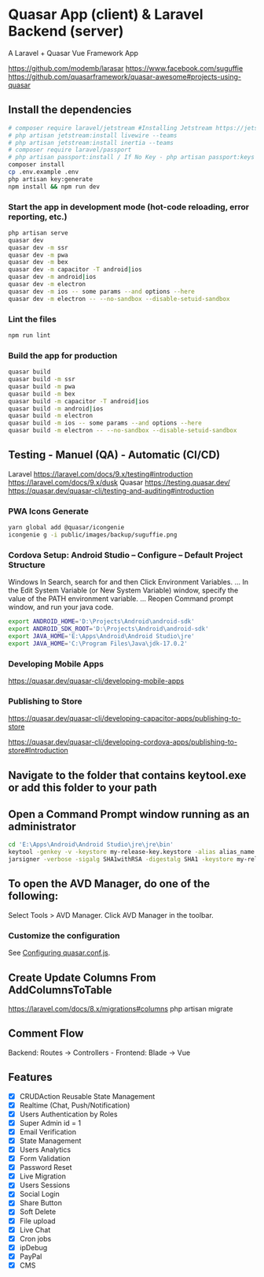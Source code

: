 # Quasar App (client) & Laravel Backend (server)

A Laravel + Quasar Vue Framework App

<https://github.com/modemb/larasar>
<https://www.facebook.com/suguffie>
<https://github.com/quasarframework/quasar-awesome#projects-using-quasar>

## Install the dependencies

```bash
# composer require laravel/jetstream #Installing Jetstream https://jetstream.laravel.com/2.x/installation.html
# php artisan jetstream:install livewire --teams
# php artisan jetstream:install inertia --teams
# composer require laravel/passport
# php artisan passport:install / If No Key - php artisan passport:keys
composer install
cp .env.example .env
php artisan key:generate
npm install && npm run dev
```
### Start the app in development mode (hot-code reloading, error reporting, etc.)

```bash
php artisan serve
quasar dev
quasar dev -m ssr
quasar dev -m pwa
quasar dev -m bex
quasar dev -m capacitor -T android|ios
quasar dev -m android|ios
quasar dev -m electron
quasar dev -m ios -- some params --and options --here
quasar dev -m electron -- --no-sandbox --disable-setuid-sandbox
```
### Lint the files

```bash
npm run lint
```

### Build the app for production

```bash
quasar build
quasar build -m ssr
quasar build -m pwa
quasar build -m bex
quasar build -m capacitor -T android|ios
quasar build -m android|ios
quasar build -m electron
quasar build -m ios -- some params --and options --here
quasar build -m electron -- --no-sandbox --disable-setuid-sandbox
```

## Testing - Manuel (QA) - Automatic (CI/CD) 

Laravel <https://laravel.com/docs/9.x/testing#introduction>
        <https://laravel.com/docs/9.x/dusk>
Quasar <https://testing.quasar.dev/>
       <https://quasar.dev/quasar-cli/testing-and-auditing#introduction>

### PWA Icons Generate

```bash
yarn global add @quasar/icongenie
icongenie g -i public/images/backup/suguffie.png
```
### Cordova Setup: Android Studio – Configure – Default Project Structure

Windows
In Search, search for and then Click Environment Variables. ...
In the Edit System Variable (or New System Variable) window, specify the value of the PATH environment variable. ...
Reopen Command prompt window, and run your java code.

```bash
export ANDROID_HOME='D:\Projects\Android\android-sdk'
export ANDROID_SDK_ROOT='D:\Projects\Android\android-sdk'
export JAVA_HOME='E:\Apps\Android\Android Studio\jre'
export JAVA_HOME='C:\Program Files\Java\jdk-17.0.2'
```
### Developing Mobile Apps
<https://quasar.dev/quasar-cli/developing-mobile-apps>

### Publishing to Store 

<https://quasar.dev/quasar-cli/developing-capacitor-apps/publishing-to-store>

<https://quasar.dev/quasar-cli/developing-cordova-apps/publishing-to-store#Introduction>

## Navigate to the folder that contains keytool.exe or add this folder to your path

## Open a Command Prompt window running as an administrator

```bash
cd 'E:\Apps\Android\Android Studio\jre\jre\bin'
keytool -genkey -v -keystore my-release-key.keystore -alias alias_name -keyalg RSA -keysize 2048 -validity 20000
jarsigner -verbose -sigalg SHA1withRSA -digestalg SHA1 -keystore my-release-key.keystore 'D:\Projects\wamp\www\larasar\dist\cordova\android\apk\release' alias_name
```

## To open the AVD Manager, do one of the following:
Select Tools > AVD Manager.
Click AVD Manager in the toolbar.

### Customize the configuration

See [Configuring quasar.conf.js](https://quasar.dev/quasar-cli/quasar-conf-js).

## Create Update Columns From AddColumnsToTable

https://laravel.com/docs/8.x/migrations#columns
php artisan migrate

## Comment Flow

Backend: Routes -> Controllers - Frontend: Blade -> Vue

## Features

- [x] CRUDAction Reusable State Management
- [x] Realtime (Chat, Push/Notification)
- [x] Users Authentication by Roles
- [x] Super Admin id = 1
- [x] Email Verification
- [x] State Management
- [x] Users Analytics
- [x] Form Validation
- [x] Password Reset
- [x]	Live Migration 
- [x] Users Sessions
- [x] Social Login
- [x] Share Button
- [x] Soft Delete
- [x] File upload   
- [x] Live Chat
- [x] Cron jobs
- [x] ipDebug
- [x] PayPal
- [x] CMS
